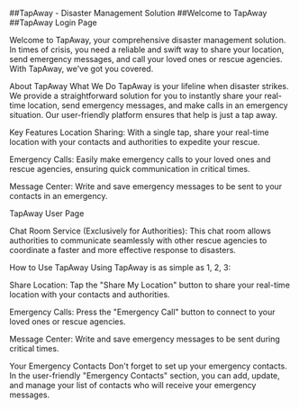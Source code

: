 ##TapAway - Disaster Management Solution
##Welcome to TapAway
##TapAway Login Page

Welcome to TapAway, your comprehensive disaster management solution. In times of crisis, you need a reliable and swift way to share your location, send emergency messages, and call your loved ones or rescue agencies. With TapAway, we've got you covered.

About TapAway
What We Do
TapAway is your lifeline when disaster strikes. We provide a straightforward solution for you to instantly share your real-time location, send emergency messages, and make calls in an emergency situation. Our user-friendly platform ensures that help is just a tap away.

Key Features
Location Sharing: With a single tap, share your real-time location with your contacts and authorities to expedite your rescue.

Emergency Calls: Easily make emergency calls to your loved ones and rescue agencies, ensuring quick communication in critical times.

Message Center: Write and save emergency messages to be sent to your contacts in an emergency.

TapAway User Page

Chat Room Service (Exclusively for Authorities): This chat room allows authorities to communicate seamlessly with other rescue agencies to coordinate a faster and more effective response to disasters.

How to Use TapAway
Using TapAway is as simple as 1, 2, 3:

Share Location: Tap the "Share My Location" button to share your real-time location with your contacts and authorities.

Emergency Calls: Press the "Emergency Call" button to connect to your loved ones or rescue agencies.

Message Center: Write and save emergency messages to be sent during critical times.

Your Emergency Contacts
Don't forget to set up your emergency contacts. In the user-friendly "Emergency Contacts" section, you can add, update, and manage your list of contacts who will receive your emergency messages.